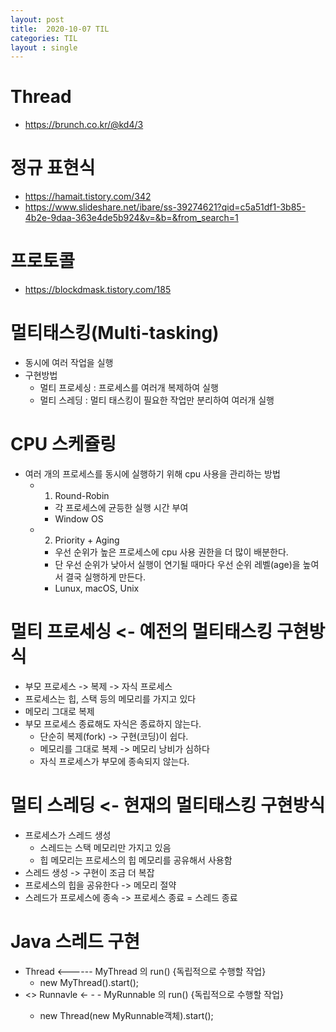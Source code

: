 ```yaml
---
layout: post
title:  2020-10-07 TIL
categories: TIL
layout : single
---
```


# Thread
- https://brunch.co.kr/@kd4/3

# 정규 표현식
- https://hamait.tistory.com/342
- https://www.slideshare.net/ibare/ss-39274621?qid=c5a51df1-3b85-4b2e-9daa-363e4de5b924&v=&b=&from_search=1

# 프로토콜
- https://blockdmask.tistory.com/185

# 멀티태스킹(Multi-tasking)
- 동시에 여러 작업을 실행
- 구현방법
    - 멀티 프로세싱 : 프로세스를 여러개 복제하여 실행
    - 멀티 스레딩 : 멀티 태스킹이 필요한 작업만 분리하여 여러개 실행

# CPU 스케쥴링
- 여러 개의 프로세스를 동시에 실행하기 위해 cpu 사용을 관리하는 방법
    - 1) Round-Robin
        - 각 프로세스에 균등한 실행 시간 부여
        - Window OS
    - 2) Priority + Aging
        - 우선 순위가 높은 프로세스에 cpu 사용 권한을 더 많이 배분한다.
        - 단 우선 순위가 낮아서 실행이 연기될 때마다 우선 순위 레벨(age)을 높여서 결국 실행하게 만든다.
        - Lunux, macOS, Unix

# 멀티 프로세싱 <- 예전의 멀티태스킹 구현방식
- 부모 프로세스 -> 복제 -> 자식 프로세스
- 프로세스는 힙, 스택 등의 메모리를 가지고 있다
- 메모리 그대로 복제
- 부모 프로세스 종료해도 자식은 종료하지 않는다.
    - 단순히 복제(fork) -> 구현(코딩)이 쉽다.
    - 메모리를 그대로 복제 -> 메모리 낭비가 심하다
    - 자식 프로세스가 부모에 종속되지 않는다.   

# 멀티 스레딩 <- 현재의 멀티태스킹 구현방식
- 프로세스가 스레드 생성
    - 스레드는 스택 메모리만 가지고 있음
    - 힙 메모리는 프로세스의 힙 메모리를 공유해서 사용함
- 스레드 생성 -> 구현이 조금 더 복잡
- 프로세스의 힙을 공유한다 -> 메모리 절약
- 스레드가 프로세스에 종속 -> 프로세스 종료 = 스레드 종료

# Java 스레드 구현
- Thread <------ MyThread 의 run() {독립적으로 수행할 작업}
    - new MyThread().start();
- <<interface>> Runnavle <- - - MyRunnable 의 run() {독립적으로 수행할 작업}
    - new Thread(new MyRunnable객체).start();



